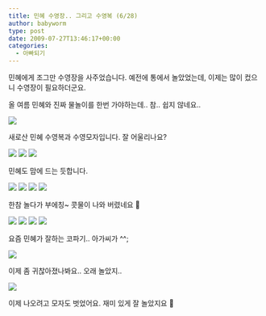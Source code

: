 ```yaml
---
title: 민혜 수영장.. 그리고 수영복 (6/28)
author: babyworm
type: post
date: 2009-07-27T13:46:17+00:00
categories:
  - 아빠되기
---
```

민혜에게 조그만 수영장을 사주었습니다. 예전에 통에서 놀았었는데, 이제는 많이 컸으니 수영장이 필요하더군요.

올 여름 민혜와 진짜 물놀이를 한번 가야하는데.. 참.. 쉽지 않네요..

<img decoding="async" src="DSC_5168.webp" >

새로산 민혜 수영복과 수영모자입니다. 잘 어울리나요?

<img decoding="async" src="DSC_5170.webp" >

<img decoding="async" src="DSC_5172.webp" >

<img decoding="async" src="DSC_5174.webp" >

민혜도 맘에 드는 듯합니다. 

<img decoding="async" src="DSC_5181.webp" >

<img decoding="async" src="DSC_5183.webp" >

<img decoding="async" src="DSC_5184.webp" >

<img decoding="async" src="DSC_5187.webp" >

한참 놀다가 부에칭~ 콧물이 나와 버렸네요 🙂

<img decoding="async" src="DSC_5191.webp" >

<img decoding="async" src="DSC_5196.webp" >

<img decoding="async" src="DSC_5226.webp" >

<img decoding="async" src="DSC_5228.webp" >

요즘 민혜가 잘하는 코파기.. 아가씨가 ^^;

<img decoding="async" src="DSC_5244.webp" >

이제 좀 귀찮아졌나봐요.. 오래 놀았지..

<img decoding="async" src="DSC_5245.webp" >

이제 나오려고 모자도 벗었어요. 재미 있게 잘 놀았지요 🙂
